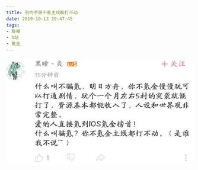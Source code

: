 ```yaml
---
title: 别的手游不氪主线都打不动
date: 2019-10-13 19:47:45
tags:
- 群嘲
- b站
- 氪金
---
```

![](2019-10-13-19-47/01.jpg)
